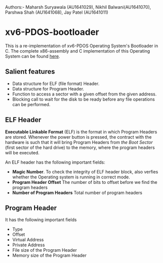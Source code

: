 Authors:- Maharsh Suryawala (AU1641029), Nikhil Balwani(AU1641070), Parshwa Shah (AU1641068), Jay Patel (AU1641011)

# xv6-PDOS-bootloader #

This is a re-implementation of xv6-PDOS Operating System's Bootloader in C. The complete x86-assembly and C implementation of this Operating System can be found [here](https://github.com/mit-pdos/xv6-public).

## Salient features ##
* Data structure for ELF (file format) Header.
* Data structure for Program Header.
* Function to access a sector with a given offset from the given address.
* Blocking call to wait for the disk to be ready before any file operations can be performed.

## ELF Header ##

**Executable Linkable Format** (ELF) is the format in which Program Headers are stored. Whenever the power button is pressed, the contract with the hardware is such that it will bring Program Headers from *the Boot Sector* (first sector of the hard drive) to the memory, where the program headers will be executed.

An ELF header has the following important fields:

* **Magic Number**. To check the integrity of ELF header block, also verfies whether the Operating system is running in correct mode.
* **Program Header Offset** The number of bits to offset before we find the program headers
* **Number of Program Headers** Total number of program headers

## Program Header ##

It has the following important fields

* Type
* Offset
* Virtual Address
* Private Address
* File size of the Program Header
* Memory size of the Program Header
